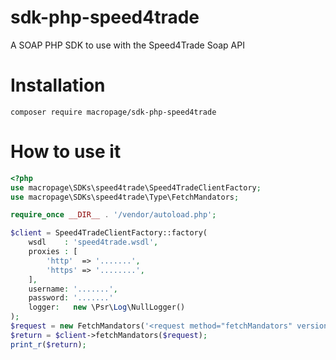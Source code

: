 # sdk-php-speed4trade
A SOAP PHP SDK to use with the Speed4Trade Soap API

# Installation

`composer require macropage/sdk-php-speed4trade`

# How to use it

```php
<?php
use macropage\SDKs\speed4trade\Speed4TradeClientFactory;
use macropage\SDKs\speed4trade\Type\FetchMandators;

require_once __DIR__ . '/vendor/autoload.php';

$client = Speed4TradeClientFactory::factory(
    wsdl    : 'speed4trade.wsdl',
    proxies : [
        'http'  => '.......',
        'https' => '........',
    ],
    username: '.......',
    password: '.......'
    logger:   new \Psr\Log\NullLogger()
);
$request = new FetchMandators('<request method="fetchMandators" version="1.0.0"></request>');
$return = $client->fetchMandators($request);
print_r($return);
```
